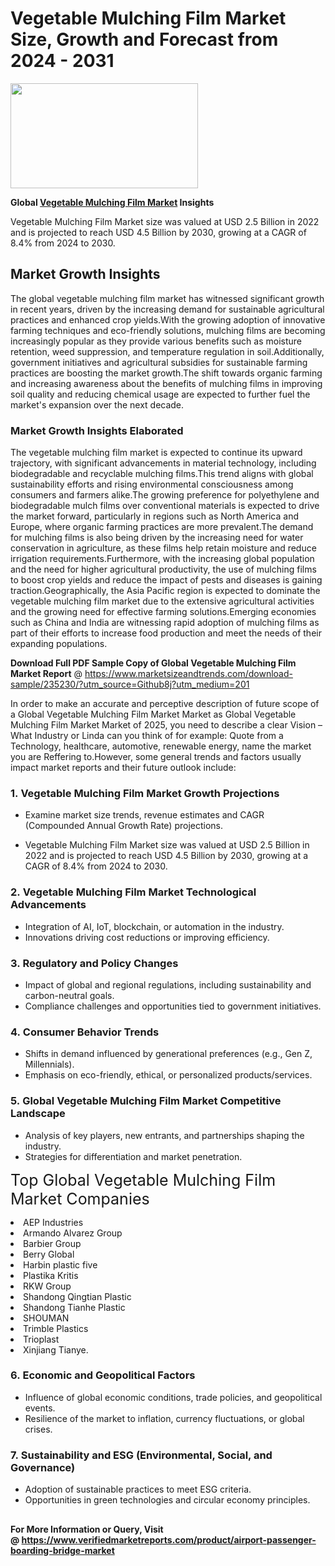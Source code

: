 <H1>Vegetable Mulching Film Market Size, Growth and Forecast from 2024 - 2031</H1><img class="aligncenter size-medium wp-image-584254" src="https://thirdeyenews.in/wp-content/uploads/2024/09/Global-Market-Research-300x168.jpeg" alt="" width="300" height="168" /><p><strong>Global&nbsp;<a href="https://www.marketsizeandtrends.com/download-sample/235230/?utm_source=Github8j?utm_medium=201">Vegetable Mulching Film Market</a> Insights</strong></p><p>Vegetable Mulching Film Market size was valued at USD 2.5 Billion in 2022 and is projected to reach USD 4.5 Billion by 2030, growing at a CAGR of 8.4% from 2024 to 2030.</p><p><h2>Market Growth Insights</h2> The global vegetable mulching film market has witnessed significant growth in recent years, driven by the increasing demand for sustainable agricultural practices and enhanced crop yields.With the growing adoption of innovative farming techniques and eco-friendly solutions, mulching films are becoming increasingly popular as they provide various benefits such as moisture retention, weed suppression, and temperature regulation in soil.Additionally, government initiatives and agricultural subsidies for sustainable farming practices are boosting the market growth.The shift towards organic farming and increasing awareness about the benefits of mulching films in improving soil quality and reducing chemical usage are expected to further fuel the market's expansion over the next decade. <h3>Market Growth Insights Elaborated</h3> The vegetable mulching film market is expected to continue its upward trajectory, with significant advancements in material technology, including biodegradable and recyclable mulching films.This trend aligns with global sustainability efforts and rising environmental consciousness among consumers and farmers alike.The growing preference for polyethylene and biodegradable mulch films over conventional materials is expected to drive the market forward, particularly in regions such as North America and Europe, where organic farming practices are more prevalent.The demand for mulching films is also being driven by the increasing need for water conservation in agriculture, as these films help retain moisture and reduce irrigation requirements.Furthermore, with the increasing global population and the need for higher agricultural productivity, the use of mulching films to boost crop yields and reduce the impact of pests and diseases is gaining traction.Geographically, the Asia Pacific region is expected to dominate the vegetable mulching film market due to the extensive agricultural activities and the growing need for effective farming solutions.Emerging economies such as China and India are witnessing rapid adoption of mulching films as part of their efforts to increase food production and meet the needs of their expanding populations.</p><p><span class=""><strong>Download Full PDF Sample Copy of Global Vegetable Mulching Film Market Report</strong> @ <a href="https://www.marketsizeandtrends.com/download-sample/235230/?utm_source=Github8j?utm_medium=201" target="_blank">https://www.marketsizeandtrends.com/download-sample/235230/?utm_source=Github8j?utm_medium=201</a></span></p><p>In order to make an accurate and perceptive description of future scope of a Global&nbsp;Vegetable Mulching Film Market Market as Global&nbsp;Vegetable Mulching Film Market Market of 2025, you need to describe a clear Vision &ndash; What Industry or Linda can you think of for example: Quote from a Technology, healthcare, automotive, renewable energy, name the market you are Reffering to.However, some general trends and factors usually impact market reports and their future outlook include:</p><h3>1.&nbsp;<strong>Vegetable Mulching Film Market Growth Projections</strong></h3><ul><li>Examine market size trends, revenue estimates and CAGR (Compounded Annual Growth Rate) projections.</li><li><p>Vegetable Mulching Film Market size was valued at USD 2.5 Billion in 2022 and is projected to reach USD 4.5 Billion by 2030, growing at a CAGR of 8.4% from 2024 to 2030.</p></li></ul><h3>2.&nbsp;<strong>Vegetable Mulching Film Market Technological Advancements</strong></h3><ul><li>Integration of AI, IoT, blockchain, or automation in the industry.</li><li>Innovations driving cost reductions or improving efficiency.</li></ul><h3>3.&nbsp;<strong>Regulatory and Policy Changes</strong></h3><ul><li>Impact of global and regional regulations, including sustainability and carbon-neutral goals.</li><li>Compliance challenges and opportunities tied to government initiatives.</li></ul><h3>4.&nbsp;<strong>Consumer Behavior Trends</strong></h3><ul><li>Shifts in demand influenced by generational preferences (e.g., Gen Z, Millennials).</li><li>Emphasis on eco-friendly, ethical, or personalized products/services.</li></ul><h3>5.&nbsp;<strong>Global Vegetable Mulching Film Market Competitive Landscape</strong></h3><ul><li>Analysis of key players, new entrants, and partnerships shaping the industry.</li><li>Strategies for differentiation and market penetration.</li></ul><p data-pm-slice="1 1 []"><span style="color: inherit; font-family: inherit; font-size: 25px;">Top Global Vegetable Mulching Film Market Companies</span></p><div class="" data-test-id=""><p><li>AEP Industries</li><li> Armando Alvarez Group</li><li> Barbier Group</li><li> Berry Global</li><li> Harbin plastic five</li><li> Plastika Kritis</li><li> RKW Group</li><li> Shandong Qingtian Plastic</li><li> Shandong Tianhe Plastic</li><li> SHOUMAN</li><li> Trimble Plastics</li><li> Trioplast</li><li> Xinjiang Tianye.</li></p></div><h3>6.&nbsp;<strong>Economic and Geopolitical Factors</strong></h3><ul><li>Influence of global economic conditions, trade policies, and geopolitical events.</li><li>Resilience of the market to inflation, currency fluctuations, or global crises.</li></ul><h3>7.&nbsp;<strong>Sustainability and ESG (Environmental, Social, and Governance)</strong></h3><ul><li>Adoption of sustainable practices to meet ESG criteria.</li><li>Opportunities in green technologies and circular economy principles.</li></ul><h2><strong style="font-size: 14px;">For More Information or Query, Visit @&nbsp;</strong><a style="background-color: #ffffff; font-size: 14px;" href="https://www.marketsizeandtrends.com/report/vegetable-mulching-film-market/" target="_blank">https://www.verifiedmarketreports.com/product/airport-passenger-boarding-bridge-market</a></h2>